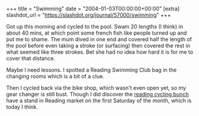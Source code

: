 +++
title = "Swimming"
date = "2004-01-03T00:00:00+00:00"
[extra]
slashdot_url = "https://slashdot.org/journal/57000/swimming"
+++

<p>Got up this morning and cycled to the pool. Swam 20 lengths (I think) in about 40 mins, at which point some french fish like people turned up and put me to shame. The mum dived in one end and covered half the length of the pool before even taking a stroke (or surfacing) then covered the rest in what seemed like three strokes. Bet she had no idea how hard it is for me to cover that distance.</p>
<p>Maybe I need lessons. I spotted a Reading Swimming Club bag in the changing rooms which is a bit of a clue.</p>
<p>Then I cycled back via the bike shop, which wasn't even open yet, so my gear changer is still bust. Though I did discover the <a href="http://www.slimsmith.com/rcc/home.html">reading cycling bunch</a> have a stand in Reading market on the first Saturday of the month, which is today I think.</p>


